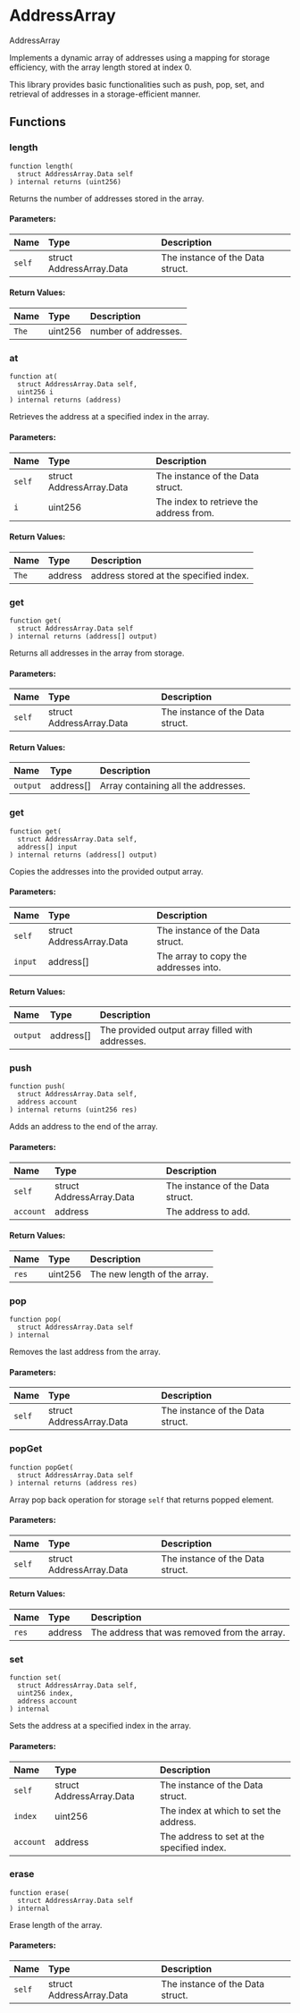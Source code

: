 # AddressArray


AddressArray

Implements a dynamic array of addresses using a mapping for storage efficiency, with the array length stored at index 0.

This library provides basic functionalities such as push, pop, set, and retrieval of addresses in a storage-efficient manner.


## Functions
### length
```solidity
function length(
  struct AddressArray.Data self
) internal returns (uint256)
```
Returns the number of addresses stored in the array.


#### Parameters:
| Name | Type | Description                                                          |
| :--- | :--- | :------------------------------------------------------------------- |
|`self` | struct AddressArray.Data | The instance of the Data struct.  

#### Return Values:
| Name                           | Type          | Description                                                                  |
| :----------------------------- | :------------ | :--------------------------------------------------------------------------- |
|`The`| uint256 | number of addresses.

### at
```solidity
function at(
  struct AddressArray.Data self,
  uint256 i
) internal returns (address)
```
Retrieves the address at a specified index in the array.


#### Parameters:
| Name | Type | Description                                                          |
| :--- | :--- | :------------------------------------------------------------------- |
|`self` | struct AddressArray.Data | The instance of the Data struct.  
|`i` | uint256 | The index to retrieve the address from.  

#### Return Values:
| Name                           | Type          | Description                                                                  |
| :----------------------------- | :------------ | :--------------------------------------------------------------------------- |
|`The`| address | address stored at the specified index.

### get
```solidity
function get(
  struct AddressArray.Data self
) internal returns (address[] output)
```
Returns all addresses in the array from storage.


#### Parameters:
| Name | Type | Description                                                          |
| :--- | :--- | :------------------------------------------------------------------- |
|`self` | struct AddressArray.Data | The instance of the Data struct.  

#### Return Values:
| Name                           | Type          | Description                                                                  |
| :----------------------------- | :------------ | :--------------------------------------------------------------------------- |
|`output`| address[] | Array containing all the addresses.

### get
```solidity
function get(
  struct AddressArray.Data self,
  address[] input
) internal returns (address[] output)
```
Copies the addresses into the provided output array.


#### Parameters:
| Name | Type | Description                                                          |
| :--- | :--- | :------------------------------------------------------------------- |
|`self` | struct AddressArray.Data | The instance of the Data struct.  
|`input` | address[] | The array to copy the addresses into.  

#### Return Values:
| Name                           | Type          | Description                                                                  |
| :----------------------------- | :------------ | :--------------------------------------------------------------------------- |
|`output`| address[] | The provided output array filled with addresses.

### push
```solidity
function push(
  struct AddressArray.Data self,
  address account
) internal returns (uint256 res)
```
Adds an address to the end of the array.


#### Parameters:
| Name | Type | Description                                                          |
| :--- | :--- | :------------------------------------------------------------------- |
|`self` | struct AddressArray.Data | The instance of the Data struct.  
|`account` | address | The address to add.  

#### Return Values:
| Name                           | Type          | Description                                                                  |
| :----------------------------- | :------------ | :--------------------------------------------------------------------------- |
|`res`| uint256 | The new length of the array.

### pop
```solidity
function pop(
  struct AddressArray.Data self
) internal
```
Removes the last address from the array.


#### Parameters:
| Name | Type | Description                                                          |
| :--- | :--- | :------------------------------------------------------------------- |
|`self` | struct AddressArray.Data | The instance of the Data struct. 


### popGet
```solidity
function popGet(
  struct AddressArray.Data self
) internal returns (address res)
```
Array pop back operation for storage `self` that returns popped element.


#### Parameters:
| Name | Type | Description                                                          |
| :--- | :--- | :------------------------------------------------------------------- |
|`self` | struct AddressArray.Data | The instance of the Data struct.  

#### Return Values:
| Name                           | Type          | Description                                                                  |
| :----------------------------- | :------------ | :--------------------------------------------------------------------------- |
|`res`| address | The address that was removed from the array.

### set
```solidity
function set(
  struct AddressArray.Data self,
  uint256 index,
  address account
) internal
```
Sets the address at a specified index in the array.


#### Parameters:
| Name | Type | Description                                                          |
| :--- | :--- | :------------------------------------------------------------------- |
|`self` | struct AddressArray.Data | The instance of the Data struct.  
|`index` | uint256 | The index at which to set the address.  
|`account` | address | The address to set at the specified index. 


### erase
```solidity
function erase(
  struct AddressArray.Data self
) internal
```
Erase length of the array.


#### Parameters:
| Name | Type | Description                                                          |
| :--- | :--- | :------------------------------------------------------------------- |
|`self` | struct AddressArray.Data | The instance of the Data struct. 


